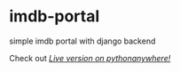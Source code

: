 # imdb-portal
simple imdb portal with django backend

Check out _[Live version on pythonanywhere!](http://rratul.pythonanywhere.com/)_
